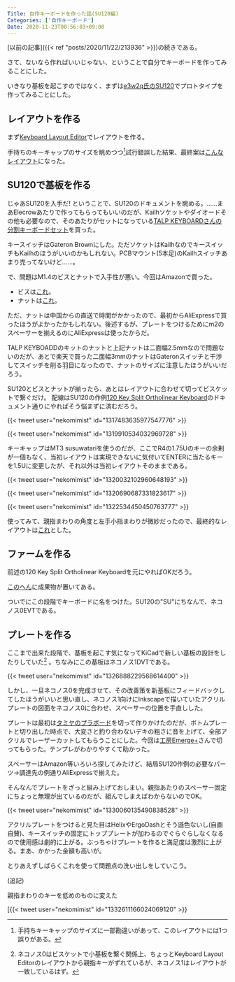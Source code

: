 ```yaml
---
Title: 自作キーボードを作った話(SU120編)
Categories: ['自作キーボード']
Date: 2020-11-23T00:56:03+09:00
---
```


[以前の記事]({{< ref "posts/2020/11/22/213936" >}})の続きである。

さて、ないなら作ればいいじゃない、ということで自分でキーボードを作ってみることにした。

いきなり基板を起こすのではなく、まずは[e3w2q氏のSU120](https://github.com/e3w2q/su120-keyboard)でプロトタイプを作ってみることにした。

<!-- more -->

## レイアウトを作る

まず[Keyboard Layout Editor](http://www.keyboard-layout-editor.com/)でレイアウトを作る。

手持ちのキーキャップのサイズを眺めつつ[^1]試行錯誤した結果、最終案は[こんなレイアウト](http://www.keyboard-layout-editor.com/##@@_x:0.75&a:7%3B&=%60&=1&=2&=3&=4&=5&_x:4.5%3B&=6&=7&=8&=9&=0&=%2F=%3B&@_x:0.25&w:1.5%3B&=Tab&=Q&=W&=E&=R&=T&_x:4.5%3B&=Y&=U&=I&=O&=P&_w:1.5%3B&=Back%20Space%3B&@_w:1.75%3B&=Ctrl&=A&=S&=D&=F&=G&_x:4.5%3B&=H&=J&=K&=L&=%2F%3B&='%3B&@_w:1.75%3B&=Shift&=Z&=X&=C&=V&=B&=%5B&_x:2.5%3B&=%5D&=N&=M&=,&=.&=%2F%2F&_w:1.5%3B&=Return%3B&@_x:0.75%3B&=&=Esc&=Win&=Alt&=JP&=%2F&dArr%2F%3B&_x:4.5%3B&=%2F&uArr%2F%3B&=EN&=%2F&larr%2F%3B&=%2F&darr%2F%3B&=%2F&uarr%2F%3B&=%2F&rarr%2F%3B%3B&@_rx:7&ry:4.5&y:1.25&x:0.5%3B&=%3B&@_rx:12&y:1.25&x:-2.5%3B&=%3B&@_r:45&rx:7.5&ry:5&y:-0.5&x:-0.5%3B&=%3B&@_rx:10.5&y:-0.5&x:-0.5%3B&=)になった。

[^1]:手持ちキーキャップのサイズに一部勘違いがあって、このレイアウトには1つ誤りがある。

## SU120で基板を作る

じゃあSU120を入手だ! ということで、SU120のドキュメントを眺める。……まあElecrowあたりで作ってもらってもいいのだが、Kailhソケットやダイオードその他も必要なので、そのあたりがセットになっている[TALP KEYBOARDさんの分割キーボードセット](https://talpkeyboard.stores.jp/items/5e7ede422a9a4210748af1eb)を買った。

キースイッチはGateron Brownにした。ただソケットはKailhなのでキースイッチもKailhのほうがいいのかもしれない。PCBマウント(5本足)のKailhスイッチあまり売ってないけど……。

で、問題はM1.4のビスとナットで入手性が悪い。今回はAmazonで買った。

* ビスは[これ](https://www.amazon.co.jp/gp/product/B083DQ6121/)。
* ナットは[これ](https://www.amazon.co.jp/gp/product/B074VZPB3H/)。

ただ、ナットは中国からの直送で時間がかかったので、最初からAliExpressで買ったほうがよかったかもしれない。後述するが、プレートをつけるためにm2のスペーサーを揃えるのにAliExpressは使ったからだ。

TALP KEYBOADDのキットのナットと上記ナットは二面幅2.5mmなので問題ないのだが、あとで楽天で買った二面幅3mmのナットはGateronスイッチと干渉してスイッチを削る羽目になったので、ナットのサイズに注意したほうがいいだろう。

SU120とビスとナットが揃ったら、あとはレイアウトに合わせて切ってビスケットで繋ぐだけ。
配線はSU120の作例[120 Key Split Ortholinear Keyboard](https://github.com/e3w2q/su120-keyboard-doc/blob/master/momo120/readme_jp.md)のドキュメント通りにやればそう悩まずに済むだろう。

{{< tweet user="nekomimist" id="1317483635977547776" >}}

{{< tweet user="nekomimist" id="1319910534032969728" >}}

キーキャップはMT3 susuwatariを使うのだが、ここでR4の1.75Uのキーの余剰が一個もなく、当初レイアウトは実現できないに気付いてENTERに当たるキーを1.5Uに変更したが、それ以外は当初レイアウトそのままである。

{{< tweet user="nekomimist" id="1320032102960648193" >}}

{{< tweet user="nekomimist" id="1320690687331823617" >}}

{{< tweet user="nekomimist" id="1322534450450763777" >}}

使ってみて、親指まわりの角度と左手小指まわりが微妙だったので、最終的なレイアウトは[これ](http://www.keyboard-layout-editor.com/##@@_x:0.75&a:7%3B&=%60&=1&=2&=3&=4&=5&_x:5.25%3B&=6&=7&=8&=9&=0&=%2F=%3B&@_x:0.25&w:1.5%3B&=Tab&=Q&=W&=E&=R&=T&_x:5.25%3B&=Y&=U&=I&=O&=P&_w:1.5%3B&=Back%20Space%3B&@_x:0.75%3B&=Ctrl&=A&=S&=D&=F&=G&_x:5.25%3B&=H&=J&=K&=L&=%2F%3B&='%3B&@_x:0.25&w:1.5%3B&=Shift&=Z&=X&=C&=V&=B&=%5B&_x:3.25%3B&=%5D&=N&=M&=,&=.&=%2F%2F&_w:1.5%3B&=Return%3B&@_x:0.75%3B&=&=Esc&=Win&=Alt&=JP&=%2F&dArr%2F%3B&_x:5.25%3B&=%2F&uArr%2F%3B&=EN&=%2F&larr%2F%3B&=%2F&darr%2F%3B&=%2F&uarr%2F%3B&=%2F&rarr%2F%3B%3B&@_r:35&rx:7.45&ry:4.9&y:-0.5&x:-0.5%3B&=%3B&@_r:55&rx:8.25&ry:5.75&y:-0.5&x:-0.5%3B&=%3B&@_r:-55&rx:10.5&y:-0.5&x:-0.5%3B&=%3B&@_r:-35&rx:11.3&ry:4.9&y:-0.5&x:-0.5%3B&=)とした。

## ファームを作る

前述の120 Key Split Ortholinear Keyboardを元にやればOKだろう。

[このへん](https://github.com/nekomimist/qmk_firmware/tree/helixneko2/keyboards/e3w2q/su120/rev1/keymaps/nkns0evt)に成果物が置いてある。

ついでにこの段階でキーボードに名をつけた。SU120の"SU"にちなんで、ネコノス0EVTである。

## プレートを作る

ここまで出来た段階で、基板を起こす気になってKiCadで新しい基板の設計をしたりしていた[^2] 。ちなみにこの基板はネコノス1DVTである。

{{< tweet user="nekomimist" id="1326888229568614400" >}}

[^2]:ネコノス0はビスケットで小基板を繋ぐ関係上、ちょっとKeyboard Layout Editorのレイアウトから親指キーがずれているが、ネコノス1はレイアウトが一致しているはず。

しかし、一旦ネコノス0を完成させて、その改善策を新基板にフィードバックしてしたほうがいいと思い直し、ネコノス1向けにInkscapeで描いていたアクリルプレートの図面をネコノス0に合わせ、スペーサーの位置を手直しした。

プレートは最初は[タミヤのプラボード](https://www.tamiya.com/japan/products/70146/index.html)を切って作りかけたのだが、ボトムプレートと切り出した時点で、大変さと釣り合わないデキの粗さに音を上げて、全部アクリルでレーザーカットしてもらうことにした。今回は[工房Emerge+](https://www.emergeplus.jp/)さんで切ってもらった。テンプレがわかりやすくて助かった。

スペーサーはAmazon等いろいろ探してみたけど、結局SU120作例の必要なパーツ→調達先の例通りAliExpressで揃えた。

そんなんでプレートをざっと組み上げておしまい。親指あたりのスペーサー固定にちょっと無理が出ているのだが、組んでしまえばわからないのでOK。

{{< tweet user="nekomimist" id="1330060135490838528" >}}

アクリルプレートをつけると見た目はHelixやErgoDashとそう遜色ないし(自画自賛)、キースイッチの固定にトッププレートが加わるのでぐらぐらしなくなるので使用感は劇的に上がる。ぶっちゃけプレートを作ると満足度は激烈に上がる。まあ、かかった金額も高いが。

とりあえずしばらくこれを使って問題点の洗い出しをしていこう。

(追記)

親指まわりのキーを低めのものに変えた

[{{< tweet user="nekomimist" id="1332611166024069120" >}}
